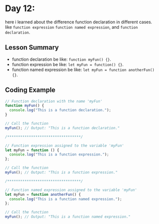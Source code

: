 # Day 12:

here i learned about the difference function declaration in different cases.
like `function expression` `function named expression`, and `function declaration`.

## Lesson Summary

- function declaration be like: `function myFun() {}`.
- function expression be like: `let myFun = function() {}`.
- function named expression be like: `let myFun = function anotherFun() {}`.

## Coding Example

```javascript
// Function declaration with the name 'myFun'
function myFun() {
  console.log("This is a function declaration.");
}

// Call the function
myFun(); // Output: "This is a function declaration."

/**********************************/

// Function expression assigned to the variable 'myFun'
let myFun = function () {
  console.log("This is a function expression.");
};

// Call the function
myFun(); // Output: "This is a function expression."

/**********************************/

// Function named expression assigned to the variable 'myFun'
let myFun = function anotherFun() {
  console.log("This is a function named expression.");
};

// Call the function
myFun(); // Output: "This is a function named expression."
```
